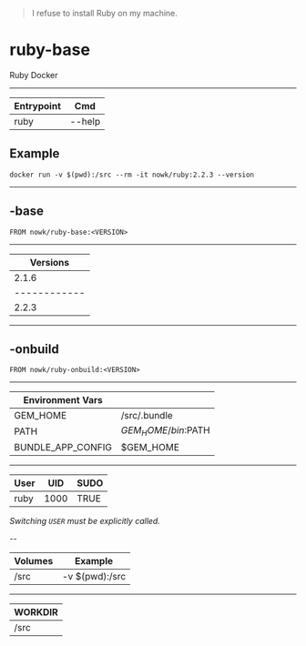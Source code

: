> I refuse to install Ruby on my machine.

# ruby-base

Ruby Docker

---

| Entrypoint | Cmd    |
| ---------- | ------ |
| ruby       | --help |

## Example

    docker run -v $(pwd):/src --rm -it nowk/ruby:2.2.3 --version


---

## -base

    FROM nowk/ruby-base:<VERSION>

---

| Versions     |
| ------------ |
| 2.1.6        |
| ------------ |
| 2.2.3        |


---

## -onbuild

    FROM nowk/ruby-onbuild:<VERSION>

---

| Environment Vars  |                     |
| ----------------- | ------------------- |
| GEM_HOME          | /src/.bundle        |
| PATH              | $GEM_HOME/bin:$PATH |
| BUNDLE_APP_CONFIG | $GEM_HOME           |

---

| User | UID  | SUDO |
| ---- | ---- | ---- |
| ruby | 1000 | TRUE |

*Switching `USER` must be explicitly called.*

--

| Volumes | Example        |
| ------- | -------------- |
| /src    | -v $(pwd):/src |

---

| WORKDIR |
| ------- |
| /src    |

